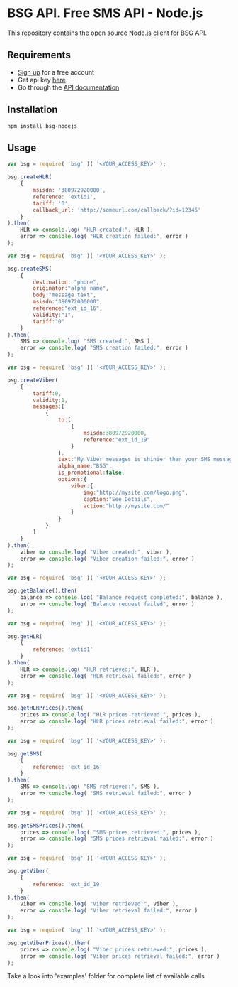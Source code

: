 # BSG API. Free SMS API - Node.js

This repository contains the open source Node.js client for BSG API.

## Requirements

- [Sign up](https://app.bsg.world/auth/signup?utm_source=github&utm_medium=referral&utm_campaign=nodejs) for a free account
- Get api key [here](https://app.bsg.world/integration/remote?utm_source=github&utm_medium=referral&utm_campaign=nodejs)
- Go through the [API documentation](https://bsg.world/documentations/rest-api/sms-api/sending-sms/?utm_source=github&utm_medium=referral&utm_campaign=nodejs)


## Installation

`npm install bsg-nodejs`


Usage
-----


```javascript
var bsg = require( 'bsg' )( '<YOUR_ACCESS_KEY>' );

bsg.createHLR(
	{
		msisdn: '380972920000',
		reference: 'extid1',
		tariff: '0',
		callback_url: 'http://someurl.com/callback/?id=12345'
	}
).then(
	HLR => console.log( "HLR created:", HLR ),
	error => console.log( "HLR creation failed:", error )
);
```

```javascript
var bsg = require( 'bsg' )( '<YOUR_ACCESS_KEY>' );

bsg.createSMS(
	{
		destination: "phone",
		originator:"alpha name",
		body:"message text",
		msisdn:"380972000000",
		reference:"ext_id_16",
		validity:"1",
		tariff:"0"
	}
).then(
	SMS => console.log( "SMS created:", SMS ),
	error => console.log( "SMS creation failed:", error )
);
```

```javascript
var bsg = require( 'bsg' )( '<YOUR_ACCESS_KEY>' );

bsg.createViber(
	{
		tariff:0,
		validity:1,
		messages:[
			{
				to:[
					{
						msisdn:380972920000,
						reference:"ext_id_19"
					}
				],
				text:"My Viber messages is shinier than your SMS messages",
				alpha_name:"BSG",
				is_promotional:false,
				options:{
					viber:{
						img:"http://mysite.com/logo.png",
						caption:"See Details",
						action:"http://mysite.com/"
					}
				}
			}
		]
	}
).then(
	viber => console.log( "Viber created:", viber ),
	error => console.log( "Viber creation failed:", error )
);
```

```javascript
var bsg = require( 'bsg' )( '<YOUR_ACCESS_KEY>' );

bsg.getBalance().then(
	balance => console.log( "Balance request completed:", balance ),
	error => console.log( "Balance request failed", error )
);
```

```javascript
var bsg = require( 'bsg' )( '<YOUR_ACCESS_KEY>' );

bsg.getHLR(
	{
		reference: 'extid1'
	}
).then(
	HLR => console.log( "HLR retrieved:", HLR ),
	error => console.log( "HLR retrieval failed:", error )
);
```

```javascript
var bsg = require( 'bsg' )( '<YOUR_ACCESS_KEY>' );

bsg.getHLRPrices().then(
	prices => console.log( "HLR prices retrieved:", prices ),
	error => console.log( "HLR prices retrieval failed:", error )
);
```

```javascript
var bsg = require( 'bsg' )( '<YOUR_ACCESS_KEY>' );

bsg.getSMS(
	{
		reference: 'ext_id_16'
	}
).then(
	SMS => console.log( "SMS retrieved:", SMS ),
	error => console.log( "SMS retrieval failed:", error )
);
```

```javascript
var bsg = require( 'bsg' )( '<YOUR_ACCESS_KEY>' );

bsg.getSMSPrices().then(
	prices => console.log( "SMS prices retrieved:", prices ),
	error => console.log( "SMS prices retrieval failed:", error )
);
```

```javascript
var bsg = require( 'bsg' )( '<YOUR_ACCESS_KEY>' );

bsg.getViber(
	{
		reference: 'ext_id_19'
	}
).then(
	viber => console.log( "Viber retrieved:", viber ),
	error => console.log( "Viber retrieval failed:", error )
);
```

```javascript
var bsg = require( 'bsg' )( '<YOUR_ACCESS_KEY>' );

bsg.getViberPrices().then(
	prices => console.log( "Viber prices retrieved:", prices ),
	error => console.log( "Viber prices retrieval failed:", error )
);
```

Take a look into 'examples' folder for complete list of available calls
